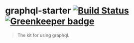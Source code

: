 # graphql-starter [![Build Status](https://travis-ci.org/startlines/graphql-starter.svg?branch=master)](https://travis-ci.org/startlines/graphql-starter) [![Greenkeeper badge](https://badges.greenkeeper.io/honpery/graphql-start-kit.svg)](https://greenkeeper.io/)

> The kit for using graphql.
